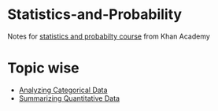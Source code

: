 # Statistics-and-Probability
Notes for [statistics and probabilty course](https://www.khanacademy.org/math/statistics-probability) from Khan Academy

# Topic wise  
- [Analyzing Categorical Data](https://github.com/hardikkamboj/Statistics-and-Probability/blob/main/1.%20Analyzing%20Categorical%20Data.pdf)
- [Summarizing Quantitative Data](https://github.com/hardikkamboj/Statistics-and-Probability/blob/main/2.%20Summarizing%20Quantitative%20Data.pdf)
